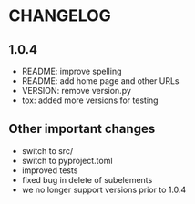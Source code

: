 # CHANGELOG

## 1.0.4

* README: improve spelling
* README: add home page and other URLs
* VERSION: remove version.py
* tox: added more versions for testing

## Other important changes

* switch to src/
* switch to pyproject.toml
* improved tests
* fixed bug in delete of subelements
* we no longer support versions prior to 1.0.4
